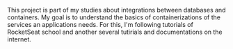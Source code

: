 This project is part of my studies about integrations between databases and containers. My goal is to understand the basics of containerizations of the services an applications needs. For this, I'm following tutorials of RocketSeat school and another several tutirials and documentations on the internet.
